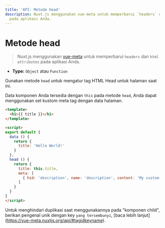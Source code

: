 ```yaml
---
title: 'API: Metode head'
description: Nuxt.js menggunakan vue-meta untuk memperbarui `headers` dan `HTML attributes`
  pada aplikasi Anda.
---
```


# Metode head

> Nuxt.js menggunakan [vue-meta](https://github.com/nuxt/vue-meta) untuk memperbarui `headers` dan `html attributes` pada aplikasi Anda.

- **Type:** `Object` atau `Function`

Gunakan metode `head` untuk mengatur tag HTML Head untuk halaman saat ini.

Data komponen Anda tersedia dengan `this` pada metode `head`, Anda dapat menggunakan set kustom meta tag dengan data halaman.

```html
<template>
  <h1>{{ title }}</h1>
</template>

<script>
export default {
  data () {
    return {
      title: 'Hello World!'
    }
  },
  head () {
    return {
      title: this.title,
      meta: [
        { hid: 'description', name: 'description', content: 'My custom description' }
      ]
    }
  }
}
</script>
```

<div class="Alert">

Untuk menghindari duplikasi saat menggunakannya pada "komponen child", berikan pengenal unik dengan key `yang tersembunyi`, [baca lebih lanjut] (https://vue-meta.nuxtjs.org/api/#tagidkeyname).

</div>
